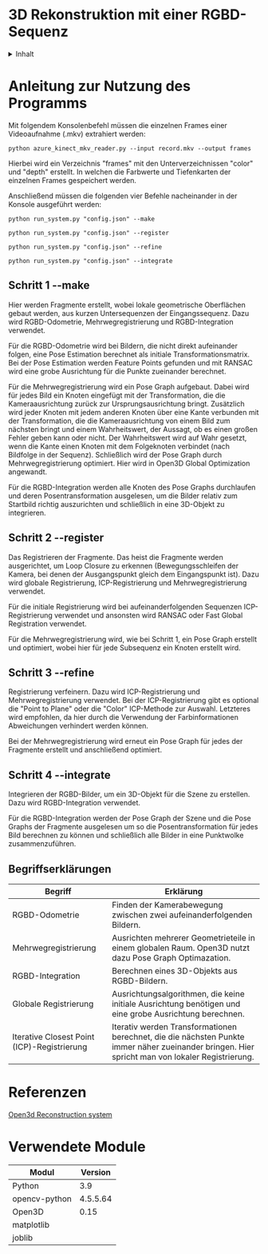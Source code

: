 # 3D Rekonstruktion mit einer RGBD-Sequenz
<details>
  <summary>Inhalt</summary>
  <ol>
    <li><a href="#anleitung-zur-nutzung-des-programms">Anleitung zur Nutzung des Programms</a></li>
    <li><a href="#schritt-1---make">Schritt 1 --make</a></li>
    <li><a href="#schritt-2---register">Schritt 2 --register</a></li>
    <li><a href="#schritt-3---refine">Schritt 3 --refine</a></li>
    <li><a href="#schritt-4---integrate">Schritt 4 --integrate</a></li>
    <li><a href="#begriffserklärungen">Begriffserklärungen</a></li>
    <li><a href="#referenzen">Referenzen</a></li>
    <li><a href="#verwendete-module">Verwendete Module</a></li>
  </ol>
</details>


# Anleitung zur Nutzung des Programms
Mit folgendem Konsolenbefehl müssen die einzelnen Frames einer Videoaufnahme (.mkv) extrahiert werden:

```
python azure_kinect_mkv_reader.py --input record.mkv --output frames
```

Hierbei wird ein Verzeichnis "frames" mit den Unterverzeichnissen "color" und "depth" erstellt. In welchen die Farbwerte und Tiefenkarten der einzelnen Frames gespeichert werden.

Anschließend müssen die folgenden vier Befehle nacheinander in der Konsole ausgeführt werden:


```
python run_system.py "config.json" --make
```

```
python run_system.py "config.json" --register
```

```
python run_system.py "config.json" --refine
```

```
python run_system.py "config.json" --integrate
```

## Schritt 1 --make
Hier werden Fragmente erstellt, wobei lokale geometrische Oberflächen gebaut werden, aus kurzen Untersequenzen der Eingangssequenz. Dazu wird RGBD-Odometrie, Mehrwegregistrierung und RGBD-Integration verwendet.

Für die RGBD-Odometrie wird bei Bildern, die nicht direkt aufeinander folgen, eine Pose Estimation berechnet als initiale Transformationsmatrix. Bei der Pose Estimation werden Feature Points gefunden und mit RANSAC wird eine grobe Ausrichtung für die Punkte zueinander berechnet.

Für die Mehrwegregistrierung wird ein Pose Graph aufgebaut. Dabei wird für jedes Bild ein Knoten eingefügt mit der Transformation, die die Kameraausrichtung zurück zur Ursprungsausrichtung bringt. Zusätzlich wird jeder Knoten mit jedem anderen Knoten über eine Kante verbunden mit der Transformation, die die Kameraausrichtung von einem Bild zum nächsten bringt und einem Wahrheitswert, der Aussagt, ob es einen großen Fehler geben kann oder nicht. Der Wahrheitswert wird auf Wahr gesetzt, wenn die Kante einen Knoten mit dem Folgeknoten verbindet (nach Bildfolge in der Sequenz). Schließlich wird der Pose Graph durch Mehrwegregistrierung optimiert. Hier wird in Open3D Global Optimization angewandt.

Für die RGBD-Integration werden alle Knoten des Pose Graphs durchlaufen und deren Posentransformation ausgelesen, um die Bilder relativ zum Startbild richtig auszurichten und schließlich in eine 3D-Objekt zu integrieren.

## Schritt 2 --register
Das Registrieren der Fragmente. Das heist die Fragmente werden ausgerichtet, um Loop Closure zu erkennen (Bewegungsschleifen der Kamera, bei denen der Ausgangspunkt gleich dem Eingangspunkt ist). Dazu wird globale Registrierung, ICP-Registrierung und Mehrwegregistrierung verwendet.

Für die initiale Registrierung wird bei aufeinanderfolgenden Sequenzen ICP-Registrierung verwendet und ansonsten wird RANSAC oder Fast Global Registration verwendet.

Für die Mehrwegregistrierung wird, wie bei Schritt 1, ein Pose Graph erstellt und optimiert, wobei hier für jede Subsequenz ein Knoten erstellt wird.

## Schritt 3 --refine
Registrierung verfeinern. Dazu wird ICP-Registrierung und Mehrwegregistrierung verwendet. Bei der ICP-Registrierung gibt es  optional die "Point to Plane" oder die "Color" ICP-Methode zur Auswahl. Letzteres wird empfohlen, da hier durch die Verwendung der Farbinformationen Abweichungen verhindert werden können.

Bei der Mehrwegregistrierung wird erneut ein Pose Graph für jedes der Fragmente erstellt und anschließend optimiert.

## Schritt 4 --integrate
Integrieren der RGBD-Bilder, um ein 3D-Objekt für die Szene zu erstellen. Dazu wird RGBD-Integration verwendet.

Für die RGBD-Integration werden der Pose Graph der Szene und die Pose Graphs der Fragmente ausgelesen um so die Posentransformation für jedes Bild berechnen zu können und schließlich alle Bilder in eine Punktwolke zusammenzuführen.

## Begriffserklärungen
|Begriff          |Erklärung    |
|-----------------|-------------|
|RGBD-Odometrie   |Finden der Kamerabewegung zwischen zwei aufeinanderfolgenden Bildern.|
|Mehrwegregistrierung|Ausrichten mehrerer Geometrieteile in einem globalen Raum. Open3D nutzt dazu Pose Graph Optimazation.|
|RGBD-Integration|Berechnen eines 3D-Objekts aus RGBD-Bildern.|
|Globale Registrierung|Ausrichtungsalgorithmen, die keine initiale Ausrichtung benötigen und eine grobe Ausrichtung berechnen.|
|Iterative Closest Point (ICP)-Registrierung|Iterativ werden Transformationen berechnet, die die nächsten Punkte immer näher zueinander bringen. Hier spricht man von lokaler Registrierung.|

# Referenzen
[Open3d Reconstruction system](http://www.open3d.org/docs/latest/tutorial/ReconstructionSystem/index.html)

# Verwendete Module
|Modul          |Version    |
|---------------|-----------|
|Python         |3.9        |
|opencv-python  |4.5.5.64   |
|Open3D         |0.15       |
|matplotlib     |           |
|joblib         |           |
